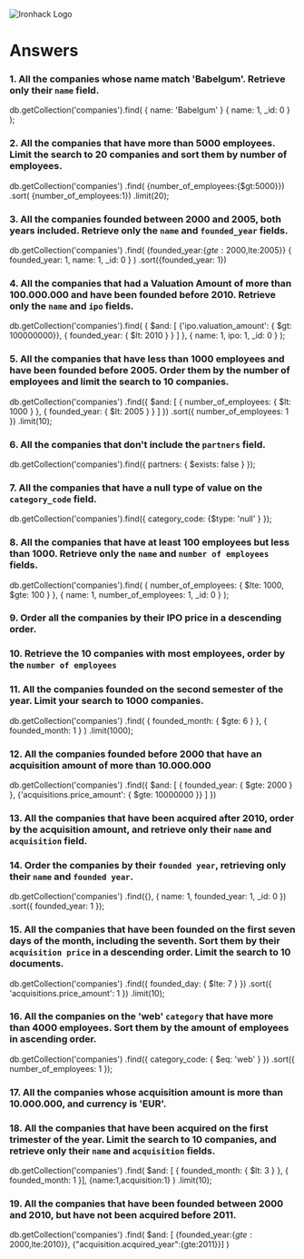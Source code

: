 ![Ironhack Logo](https://i.imgur.com/1QgrNNw.png)

# Answers

### 1. All the companies whose name match 'Babelgum'. Retrieve only their `name` field.

<!-- Your Code Goes Here -->
db.getCollection('companies').find(
    { name: 'Babelgum' }
    { name: 1, _id: 0 }
);

### 2. All the companies that have more than 5000 employees. Limit the search to 20 companies and sort them by **number of employees**.

<!-- Your Code Goes Here -->
db.getCollection('companies')
.find(
    {number_of_employees:{$gt:5000}})
.sort(
    {number_of_employees:1})
.limit(20);


### 3. All the companies founded between 2000 and 2005, both years included. Retrieve only the `name` and `founded_year` fields.

<!-- Your Code Goes Here -->
db.getCollection('companies')
.find(
    {founded_year:{$gte:2000,$lte:2005}}
    { founded_year: 1, name: 1, _id: 0 }
)
.sort({founded_year: 1})

### 4. All the companies that had a Valuation Amount of more than 100.000.000 and have been founded before 2010. Retrieve only the `name` and `ipo` fields.

<!-- Your Code Goes Here -->
db.getCollection('companies').find(
    {
        $and: [
            {'ipo.valuation_amount': { $gt: 100000000}},
            { founded_year: { $lt: 2010 } }
        ]
    },
    { name: 1, ipo: 1, _id: 0 }
);

### 5. All the companies that have less than 1000 employees and have been founded before 2005. Order them by the number of employees and limit the search to 10 companies.

<!-- Your Code Goes Here -->
db.getCollection('companies')
  .find({
    $and: [
      { number_of_employees: { $lt: 1000 } },
      { founded_year: { $lt: 2005 } }
    ]
  })
  .sort({ number_of_employees: 1 })
  .limit(10);

### 6. All the companies that don't include the `partners` field.

<!-- Your Code Goes Here -->
db.getCollection('companies').find({
    partners: { $exists: false }
});

### 7. All the companies that have a null type of value on the `category_code` field.

<!-- Your Code Goes Here -->
db.getCollection('companies').find({
    category_code: {$type: 'null' }
});
### 8. All the companies that have at least 100 employees but less than 1000. Retrieve only the `name` and `number of employees` fields.

<!-- Your Code Goes Here -->
db.getCollection('companies').find(
  {
    number_of_employees: { $lte: 1000, $gte: 100 }
  },
  { name: 1, number_of_employees: 1, _id: 0 }
);

### 9. Order all the companies by their IPO price in a descending order.

<!-- Your Code Goes Here -->

### 10. Retrieve the 10 companies with most employees, order by the `number of employees`

<!-- Your Code Goes Here -->


### 11. All the companies founded on the second semester of the year. Limit your search to 1000 companies.

<!-- Your Code Goes Here -->
db.getCollection('companies')
  .find(
    { founded_month: { $gte: 6 } },
    { founded_month: 1 }
  )
  .limit(1000);

### 12. All the companies founded before 2000 that have an acquisition amount of more than 10.000.000

<!-- Your Code Goes Here -->
db.getCollection('companies')
  .find({
    $and: [
      { founded_year: { $gte: 2000 } },
      {'acquisitions.price_amount': { $gte: 10000000 }}
    ]
  })

### 13. All the companies that have been acquired after 2010, order by the acquisition amount, and retrieve only their `name` and `acquisition` field.

<!-- Your Code Goes Here -->

### 14. Order the companies by their `founded year`, retrieving only their `name` and `founded year`.

<!-- Your Code Goes Here -->
db.getCollection('companies')
  .find({}, { name: 1, founded_year: 1, _id: 0 })
  .sort({ founded_year: 1 });

### 15. All the companies that have been founded on the first seven days of the month, including the seventh. Sort them by their `acquisition price` in a descending order. Limit the search to 10 documents.

<!-- Your Code Goes Here -->
  db.getCollection('companies')
  .find({ founded_day: { $lte: 7 } })
  .sort({ 'acquisitions.price_amount': 1 })
  .limit(10);

### 16. All the companies on the 'web' `category` that have more than 4000 employees. Sort them by the amount of employees in ascending order.

<!-- Your Code Goes Here -->
db.getCollection('companies')
  .find({ category_code: { $eq: 'web' } })
  .sort({ number_of_employees: 1 });

### 17. All the companies whose acquisition amount is more than 10.000.000, and currency is 'EUR'.

<!-- Your Code Goes Here -->

### 18. All the companies that have been acquired on the first trimester of the year. Limit the search to 10 companies, and retrieve only their `name` and `acquisition` fields.

<!-- Your Code Goes Here -->
db.getCollection('companies')
  .find(
    $and:
   [ { founded_month: { $lt: 3 } },
    { founded_month: 1 }],
    {name:1,acquisition:1}
  )
  .limit(10);

### 19. All the companies that have been founded between 2000 and 2010, but have not been acquired before 2011.

<!-- Your Code Goes Here -->
db.getCollection('companies')
  .find(
      $and:
   [ {founded_year:{$gte:2000,$lte:2010}},
    {"acquisition.acquired_year":{gte:2011}}]
  )
